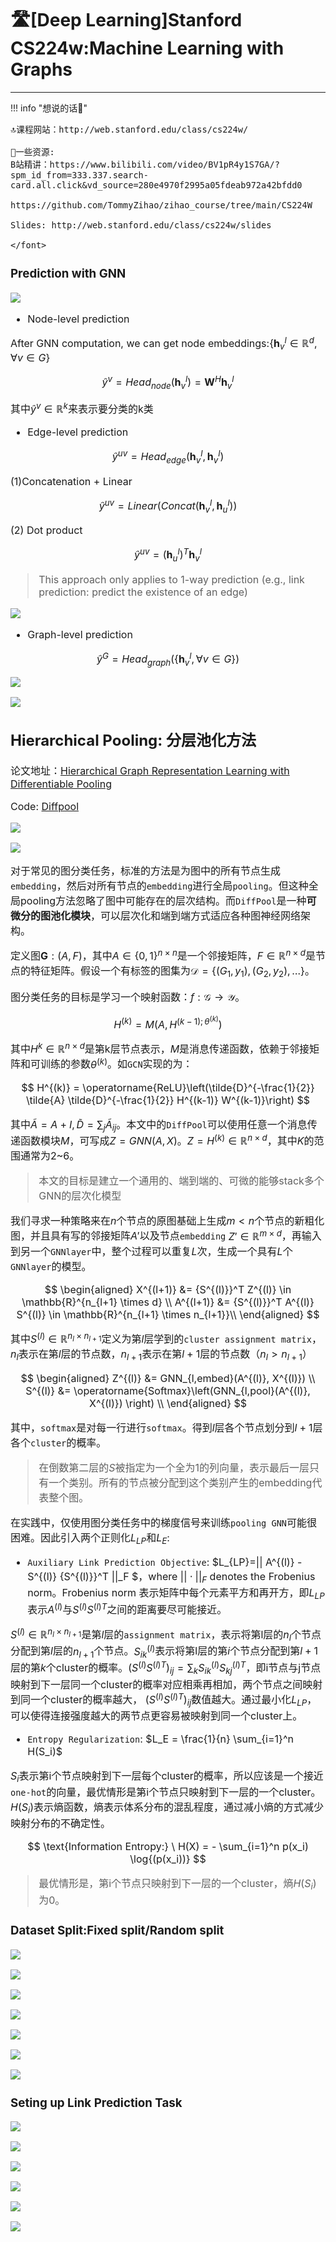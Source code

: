 # 🛣[Deep Learning]Stanford CS224w:Machine Learning with Graphs
---
<script src="https://polyfill.io/v3/polyfill.min.js?features=es6"></script>
<script src="https://cdn.jsdelivr.net/npm/mathjax@3/es5/tex-chtml.js"></script>

!!! info "想说的话🎇"
    <font size = 3.5>
    
    🔝课程网站：http://web.stanford.edu/class/cs224w/
    
    👀一些资源: 
    B站精讲：https://www.bilibili.com/video/BV1pR4y1S7GA/?spm_id_from=333.337.search-card.all.click&vd_source=280e4970f2995a05fdeab972a42bfdd0
    
    https://github.com/TommyZihao/zihao_course/tree/main/CS224W
    
    Slides: http://web.stanford.edu/class/cs224w/slides
    
    </font>

### Prediction with GNN

![](./img/11.png)

- Node-level prediction

After GNN computation, we can get node embeddings:$\{ \mathbf{h}_v^{l} \in \mathbb{R}^d, \forall v \in G \}$

$$
\hat{y}^v = Head_{node} (\mathbf{h}_v^{l}) = \mathbf{W}^{H} \mathbf{h}_v^{l}
$$

其中$\hat{y}^v \in \mathbb{R}^k$来表示要分类的k类

- Edge-level prediction

$$
\hat{y}^{uv} = Head_{edge} (\mathbf{h}_v^{l}, \mathbf{h}_v^{l})
$$

(1)Concatenation + Linear

$$
\hat{y}^{uv} = Linear(Concat(\mathbf{h}_v^{l}, \mathbf{h}_u^{l}))
$$

(2) Dot product

$$
\hat{y}^{uv} = (\mathbf{h}_u^{l})^T \mathbf{h}_v^{l}
$$

>  This approach only applies to 1-way prediction (e.g., link prediction: predict the existence of an edge)

![](./img/y2.png)

- Graph-level prediction

$$
\hat{y}^{G} = Head_{graph} ( \{\mathbf{h}_v^{l}, \forall v \in G \})
$$

![](./img/y3.png)

![](./img/y4.png)

<B>Hierarchical Pooling: 分层池化方法</B>
---

论文地址：[Hierarchical Graph Representation Learning with Differentiable Pooling](https://arxiv.org/abs/1806.08804)

Code: [Diffpool](https://github.com/RexYing/diffpool)

![](./img2/diff.png)

![](./img2/diff2.png)

对于常见的图分类任务，标准的方法是为图中的所有节点生成```embedding```，然后对所有节点的```embedding```进行全局```pooling```。但这种全局pooling方法忽略了图中可能存在的层次结构。而```DiffPool```是一种<B>可微分的图池化模块</B>，可以层次化和端到端方式适应各种图神经网络架构。

定义图$\mathbf{G}:(A, F)$，其中$A \in \{ 0, 1 \}^{n \times n}$是一个邻接矩阵，$F \in \mathbb{R}^{n \times d}$是节点的特征矩阵。假设一个有标签的图集为$\mathcal{D}=\left\{\left(G_{1}, y_{1}\right),\left(G_{2}, y_{2}\right), \ldots\right\}$。

图分类任务的目标是学习一个映射函数：$f : \mathcal{G} \rightarrow \mathcal{Y}$。

$$
H^{(k)} = M(A,H^{(k-1);\theta^{(k)}})
$$

其中$H^{k} \in \mathbb{R}^{n \times d}$是第k层节点表示，$M$是消息传递函数，依赖于邻接矩阵和可训练的参数$\theta^{(k)}$。如```GCN```实现的为：

$$
H^{(k)} = \operatorname{ReLU}\left(\tilde{D}^{-\frac{1}{2}} \tilde{A} \tilde{D}^{-\frac{1}{2}} H^{(k-1)} W^{(k-1)}\right)
$$

其中$\tilde{A} = A+I, \tilde{D}=\sum_j \tilde{A}_{ij}$。本文中的```DiffPool```可以使用任意一个消息传递函数模块$M$，可写成$Z=GNN(A, X)$。$Z=H^{(k)} \in \mathbb{R}^{n \times d}$，其中$K$的范围通常为2~6。

> 本文的目标是建立一个通用的、端到端的、可微的能够stack多个GNN的层次化模型

我们寻求一种策略来在$n$个节点的原图基础上生成$m<n$个节点的新粗化图，并且具有写的邻接矩阵$A'$以及节点```embedding``` $Z' \in \mathbb{R}^{m \times d}$，再输入到另一个```GNNlayer```中，整个过程可以重复$L$次，生成一个具有$L$个```GNNlayer```的模型。

$$
\begin{aligned}
X^{(l+1)} &= {S^{(l)}}^T Z^{(l)} \in \mathbb{R}^{n_{l+1} \times d} \\
A^{(l+1)} &= {S^{(l)}}^T A^{(l)} S^{(l)} \in \mathbb{R}^{n_{l+1} \times n_{l+1}}\\
\end{aligned}
$$

其中$S^{(l)} \in \mathbb{R}^{n_l \times n_{l+1}}$定义为第$l$层学到的```cluster assignment matrix```，$n_l$表示在第$l$层的节点数，$n_{l+1}$表示在第$l+1$层的节点数（$n_l > n_{l+1}$）

$$
\begin{aligned}
Z^{(l)} &= GNN_{l,embed}(A^{(l)}, X^{(l)}) \\
S^{(l)} &= \operatorname{Softmax}\left(GNN_{l,pool}(A^{(l)}, X^{(l)}) \right) \\
\end{aligned}
$$

其中，```softmax```是对每一行进行```softmax```。得到$l$层各个节点划分到$l+1$层各个```cluster```的概率。

> 在倒数第二层的$S$被指定为一个全为$1$的列向量，表示最后一层只有一个类别。所有的节点被分配到这个类别产生的embedding代表整个图。

在实践中，仅使用图分类任务中的梯度信号来训练```pooling GNN```可能很困难。因此引入两个正则化$L_{LP}$和$L_E$:

- ```Auxiliary Link Prediction Objective```: $L_{LP}=|| A^{(l)} - S^{(l)} {S^{(l)}}^T ||_F $，where $|| \cdot ||_F$ denotes the Frobenius norm。Frobenius norm 表示矩阵中每个元素平方和再开方，即$L_{LP}$表示$A^{(l)}$与$S^{(l)}{S^{(l)}}^T$之间的距离要尽可能接近。

$S^{(l)} \in \mathbb{R}^{n_l \times n_{l+1}}$是第$l$层的```assignment matrix```，表示将第l层的$n_l$个节点分配到第$l$层的$n_{l+1}$个节点。$S^{(l)}_{ik}$表示将第l层的第$i$个节点分配到第$l+1$层的第$k$个cluster的概率。${(S^{(l)} {S^{(l)}}^T)}_{ij} = \sum_k S^{(l)}_{ik} {S^{(l)}_{kj}}^T$，即i节点与j节点映射到下一层同一个cluster的概率对应相乘再相加，两个节点之间映射到同一个cluster的概率越大，
${(S^{(l)} {S^{(l)}}^T)}_{ij}$数值越大。通过最小化$L_{LP}$，可以使得连接强度越大的两节点更容易被映射到同一个cluster上。

- ```Entropy Regularization```: $L_E = \frac{1}{n} \sum_{i=1}^n H(S_i)$

$S_i$表示第i个节点映射到下一层每个cluster的概率，所以应该是一个接近```one-hot```的向量，最优情形是第i个节点只映射到下一层的一个cluster。$H(S_i)$表示熵函数，熵表示体系分布的混乱程度，通过减小熵的方式减少映射分布的不确定性。

$$
\text{Information Entropy:} \ H(X) = - \sum_{i=1}^n p(x_i) \log{(p(x_i))}
$$

> 最优情形是，第i个节点只映射到下一层的一个cluster，熵$H(S_i)$为0。

### Dataset Split:Fixed split/Random split

![](./img/o1.png)

![](./img/02%20(1).png)

![](./img/02%20(2).png)

![](./img/02%20(3).png)

![](./img/o2%20(1).png)

![](./img/o2%20(2).png)

![](./img/o2%20(3).png)

### Seting up Link Prediction Task

![](./img/h1%20(1).png)

![](./img/h1%20(2).png)

![](./img/22%20(1).png)

![](./img/22%20(2).png)

![](./img/22%20(3).png)

![](./img/22%20(4).png)